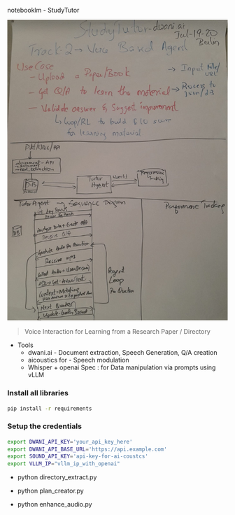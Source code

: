 notebooklm - StudyTutor

![StudyTutor](images/study-tutor.jpeg "StudyTutor") 

> Voice Interaction for Learning from a Research Paper / Directory

- Tools
  - dwani.ai - Document extraction, Speech Generation, Q/A creation
  - aicoustics for - Speech modulation
  - Whisper + openai Spec : for Data manipulation via prompts using vLLM

### Install all libraries
```bash
pip install -r requirements
```

### Setup the credentials
```bash
export DWANI_API_KEY='your_api_key_here'
export DWANI_API_BASE_URL='https://api.example.com'
export SOUND_API_KEY='api-key-for-ai-coustcs'
export VLLM_IP="vllm_ip_with_openai"
```

- python directory_extract.py

- python plan_creator.py

- python enhance_audio.py


<!-- 

https://techeurope.notion.site/berlin-hackathon-manual

-->

